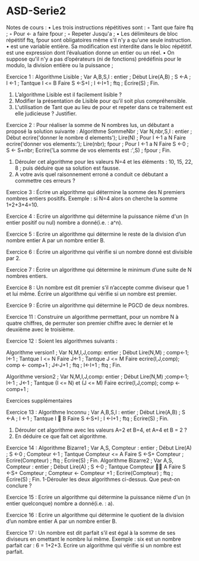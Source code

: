 # ASD-Serie2

Notes de cours :
• Les trois instructions répétitives sont :
◦ Tant que <condition> faire <action> ftq ;
◦ Pour <compteur> ← <valInitiale> a <valFinale> faire <action> fpour ;
◦ Repeter <action> Jusqu'a <condition> ;
• Les délimiteurs de bloc répétitif ftq, fpour sont obligatoires même s'il n'y a qu'une seule instruction. 
• <compteur> est une variable entière. Sa modification est interdite dans le bloc répétitif. <valFinale> est une 
expression dont l’évaluation donne un entier ou un réel.
• On suppose qu'il n'y a pas d’opérateurs (ni de fonctions) prédéfinis pour le modulo, la division entière ou la 
puissance ;


Exercice 1 :
Algorithme Lisible ; Var A,B,S,I : entier ; Début Lire(A,B) ;
S ←A ; I ←1 ; Tantque I <= B Faire S ←S+I ; I ←I+1 ; ftq ;
Écrire(S) ; Fin.
1. L’algorithme Lisible est il facilement lisible ?
2. Modifier la présentation de Lisible pour qu’il soit plus
compréhensible.
3. L'utilisation de Tant que au lieu de pour et repeter dans ce
traitement est elle judicieuse ? Justifier.


Exercice 2 :
Pour réaliser la somme de N nombres lus, un débutant a
proposé la solution suivante :
Algorithme SommeNbr ;
Var N,nbr,S,I : entier ;
Début
ecrire('donner le nombre d elements');
Lire(N) ;
Pour I ←1 a N Faire
ecrire('donner vos elements:');
Lire(nbr);
fpour ;
Pour I ←1 a N Faire
 S ←0 ;
S ← S+nbr;
Ecrire('La somme de vos elements est :',S) ; 
fpour ;
Fin.
1. Dérouler cet algorithme pour les valeurs N=4 et les
éléments : 10, 15, 22, 8 ; puis déduire que sa solution est
fausse. 
2. A votre avis quel raisonnement erroné a conduit ce
débutant a commettre ces erreurs ? 


Exercice 3 :
Écrire un algorithme qui détermine la somme des N premiers
nombres entiers positifs. Exemple : si N=4 alors on cherche la
somme 1+2+3+4=10.


Exercice 4 :
Ecrire un algorithme qui détermine la puissance nième d'un (n
entier positif ou nul) nombre a donné(i.e. : a^n).

Exercice 5 :
Ecrire un algorithme qui détermine le reste de la division d’un
nombre entier A par un nombre entier B.

Exercice 6 :
Écrire un algorithme qui vérifie si un nombre donné est divisible par 2.

Exercice 7 :
Écrire un algorithme qui détermine le minimum d’une suite de N nombres entiers.

Exercice 8 :
Un nombre est dit premier s’il n’accepte comme diviseur que 1 et lui même.
Écrire un algorithme qui vérifie si un nombre est premier.
 
Exercice 9 :
Écrire un algorithme qui détermine le PGCD de deux nombres.


Exercice 11 :
Construire un algorithme permettant, pour un nombre N à quatre chiffres, de permuter son premier chiffre avec le dernier et le deuxième 
avec le troisième. 

Exercice 12 :
Soient les algorithmes suivants :

Algorithme version1 ;
Var N,M,I,J,comp: entier ;
Début
Lire(N,M) ;
comp←1; 
I←1 ;
Tantque I <= N Faire
J←1 ;
Tantque J <= M Faire
ecrire(I,J,comp);
comp ← comp+1 ;
J←J+1 ;
ftq ;
I←I+1 ;
ftq ;
Fin.

Algorithme version2 ;
Var N,M,I,J,comp: entier ;
Début
Lire(N,M) ;comp←1; 
I←1 ;
J←1 ;
Tantque (I <= N) et (J <= M) Faire
ecrire(I,J,comp);
comp ← comp+1 ;

Exercices supplémentaires

Exercice 13 :
Algorithme Inconnu ;
Var A,B,S,I : entier ;
Début
Lire(A,B) ;
S ←A ;
I ←1 ;
Tantque I  B Faire
S ←S+I ;
I ←I+1 ;
ftq ;
Écrire(S) ;
Fin.
1. Dérouler cet algorithme avec les valeurs A=2 et B=4, et
A=4 et B = 2 ?
2. En déduire ce que fait cet algorithme.

Exercice 14 :
Algorithme Bizarre1 ;
Var A,S, Compteur : entier ;
Début
Lire(A) ;
S ←0 ;
Compteur ←1 ;
Tantque Compteur <= A Faire
S ←S+ Compteur ;
Ecrire(Compteur) ;
ftq ;
Écrire(S) ;
Fin.
Algorithme Bizarre2 ;
Var A,S, Compteur : entier ;
Début
Lire(A) ;
S ←0 ;
Tantque Compteur  A Faire
S ←S+ Compteur ;
Compteur ← Compteur +1 ;
Ecrire(Compteur) ;
ftq ;
Écrire(S) ;
Fin.
1-Dérouler les deux algorithmes ci-dessus. Que peut-on
conclure ?

Exercice 15 :
Ecrire un algorithme qui détermine la puissance nième d'un (n
entier quelconque) nombre a donné(i.e. : a).

Exercice 16 :
Ecrire un algorithme qui détermine le quotient de la division d’un nombre entier A par un nombre entier B.

Exercice 17 :
Un nombre est dit parfait s’il est égal à la somme de ses diviseurs en omettant le nombre lui même.
Exemple : six est un nombre parfait car : 6 = 1+2+3.
Ecrire un algorithme qui vérifie si un nombre est parfait.

